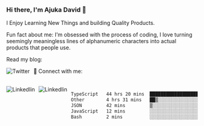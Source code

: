 ### Hi there, I'm Ajuka David 🥷

I Enjoy Learning New Things and building Quality Products.

Fun fact about me: I'm obsessed with the process of coding, I love turning seemingly meaningless lines of alphanumeric characters into actual products that people use.

Read my blog:

<a href="https://tobit.hashnode.dev/"> <img src="https://img.shields.io/badge/Hashnode-2962FF?style=for-the-badge&logo=hashnode&logoColor=white"
     alt="Twitter"
     style="float: left; margin-right: 10px;" /> </a>


📱 Connect with me: 

<br />
<a href="https://www.linkedin.com/in/david-ajuka-630660144/"> <img src="https://img.shields.io/badge/LinkedIn-0077B5?style=for-the-badge&logo=linkedin&logoColor=white"
     alt="LinkedIin"
     style="float: left; margin-right: 10px;" /> </a> <a href="mailto:ajuka.zephiniah@gmail.com"> <img src="https://img.shields.io/badge/Gmail-D14836?style=for-the-badge&logo=gmail&logoColor=white"
     alt="LinkedIin"
     style="float: left; margin-right: 10px;" /> </a>
     

<!--START_SECTION:waka-->

```txt
TypeScript   44 hrs 20 mins  ██████████████████████▒░░   89.01 %
Other        4 hrs 31 mins   ██▒░░░░░░░░░░░░░░░░░░░░░░   09.07 %
JSON         42 mins         ▒░░░░░░░░░░░░░░░░░░░░░░░░   01.43 %
JavaScript   12 mins         ░░░░░░░░░░░░░░░░░░░░░░░░░   00.42 %
Bash         2 mins          ░░░░░░░░░░░░░░░░░░░░░░░░░   00.07 %
```

<!--END_SECTION:waka-->
